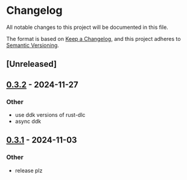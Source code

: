 # Changelog

All notable changes to this project will be documented in this file.

The format is based on [Keep a Changelog](https://keepachangelog.com/en/1.0.0/),
and this project adheres to [Semantic Versioning](https://semver.org/spec/v2.0.0.html).

## [Unreleased]

## [0.3.2](https://github.com/bennyhodl/kormir/compare/kormir-v0.3.1...kormir-v0.3.2) - 2024-11-27

### Other

- use ddk versions of rust-dlc
- async ddk

## [0.3.1](https://github.com/bennyhodl/kormir/compare/kormir-v0.3.0...kormir-v0.3.1) - 2024-11-03

### Other

- release plz
